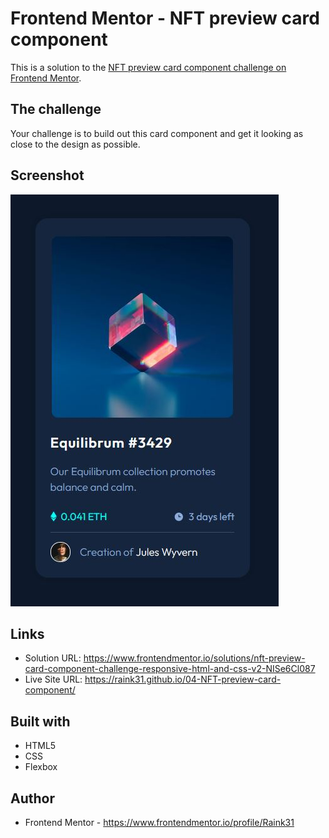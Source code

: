 # Frontend Mentor - NFT preview card component

This is a solution to the [NFT preview card component challenge on Frontend Mentor](https://www.frontendmentor.io/challenges/nft-preview-card-component-SbdUL_w0U).


## The challenge

Your challenge is to build out this card component and get it looking as close to the design as possible.


## Screenshot

![screenshot](./assets/images/desktop.png)


## Links

- Solution URL: https://www.frontendmentor.io/solutions/nft-preview-card-component-challenge-responsive-html-and-css-v2-NISe6Cl087
- Live Site URL: https://raink31.github.io/04-NFT-preview-card-component/

## Built with

- HTML5
- CSS
- Flexbox


## Author

- Frontend Mentor - https://www.frontendmentor.io/profile/Raink31
